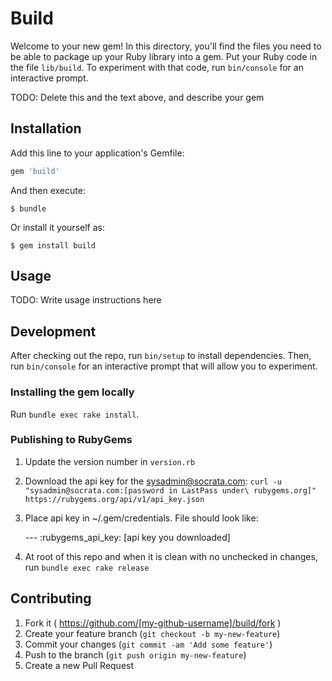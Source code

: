 # Build

Welcome to your new gem! In this directory, you'll find the files you need to be able to package up your Ruby library into a gem. Put your Ruby code in the file `lib/build`. To experiment with that code, run `bin/console` for an interactive prompt.

TODO: Delete this and the text above, and describe your gem

## Installation

Add this line to your application's Gemfile:

```ruby
gem 'build'
```

And then execute:

    $ bundle

Or install it yourself as:

    $ gem install build

## Usage

TODO: Write usage instructions here

## Development

After checking out the repo, run `bin/setup` to install dependencies. Then, run `bin/console` for an interactive prompt that will allow you to experiment.

### Installing the gem locally

Run `bundle exec rake install`.

### Publishing to RubyGems

1. Update the version number in `version.rb`
1. Download the api key for the sysadmin@socrata.com: `curl -u "sysadmin@socrata.com:[password in LastPass under\
   rubygems.org]" https://rubygems.org/api/v1/api_key.json`
1. Place api key in ~/.gem/credentials. File should look like:

     \-\-\-
     :rubygems_api_key: [api key you downloaded]

1. At root of this repo and when it is clean with no unchecked in changes, run `bundle exec rake release`

## Contributing

1. Fork it ( https://github.com/[my-github-username]/build/fork )
2. Create your feature branch (`git checkout -b my-new-feature`)
3. Commit your changes (`git commit -am 'Add some feature'`)
4. Push to the branch (`git push origin my-new-feature`)
5. Create a new Pull Request
